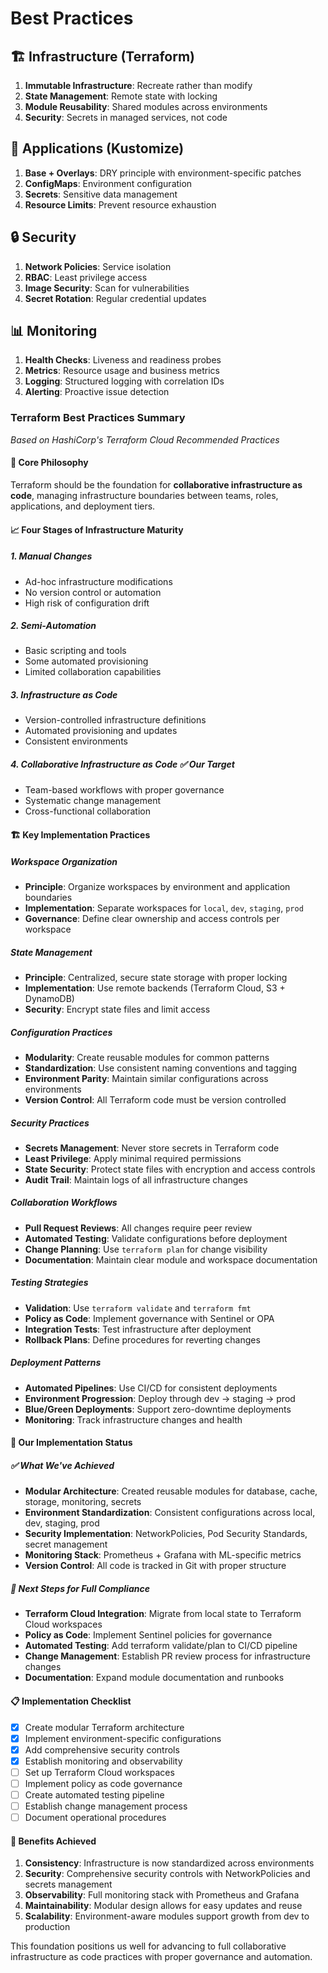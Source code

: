 # Best Practices

## 🏗️ **Infrastructure (Terraform)**

1. **Immutable Infrastructure**: Recreate rather than modify
2. **State Management**: Remote state with locking
3. **Module Reusability**: Shared modules across environments
4. **Security**: Secrets in managed services, not code

## 🚀 **Applications (Kustomize)**

1. **Base + Overlays**: DRY principle with environment-specific patches
2. **ConfigMaps**: Environment configuration
3. **Secrets**: Sensitive data management
4. **Resource Limits**: Prevent resource exhaustion

## 🔒 **Security**

1. **Network Policies**: Service isolation
2. **RBAC**: Least privilege access
3. **Image Security**: Scan for vulnerabilities
4. **Secret Rotation**: Regular credential updates

## 📊 **Monitoring**

1. **Health Checks**: Liveness and readiness probes
2. **Metrics**: Resource usage and business metrics
3. **Logging**: Structured logging with correlation IDs
4. **Alerting**: Proactive issue detection

### Terraform Best Practices Summary

*Based on HashiCorp's Terraform Cloud Recommended Practices*

#### 🎯 Core Philosophy

Terraform should be the foundation for **collaborative infrastructure as code**, managing infrastructure boundaries
between teams, roles, applications, and deployment tiers.

#### 📈 Four Stages of Infrastructure Maturity

##### 1. Manual Changes

- Ad-hoc infrastructure modifications
- No version control or automation
- High risk of configuration drift

##### 2. Semi-Automation

- Basic scripting and tools
- Some automated provisioning
- Limited collaboration capabilities

##### 3. Infrastructure as Code

- Version-controlled infrastructure definitions
- Automated provisioning and updates
- Consistent environments

##### 4. Collaborative Infrastructure as Code ✅ *Our Target*

- Team-based workflows with proper governance
- Systematic change management
- Cross-functional collaboration

#### 🏗️ Key Implementation Practices

##### Workspace Organization

- **Principle**: Organize workspaces by environment and application boundaries
- **Implementation**: Separate workspaces for `local`, `dev`, `staging`, `prod`
- **Governance**: Define clear ownership and access controls per workspace

##### State Management

- **Principle**: Centralized, secure state storage with proper locking
- **Implementation**: Use remote backends (Terraform Cloud, S3 + DynamoDB)
- **Security**: Encrypt state files and limit access

##### Configuration Practices

- **Modularity**: Create reusable modules for common patterns
- **Standardization**: Use consistent naming conventions and tagging
- **Environment Parity**: Maintain similar configurations across environments
- **Version Control**: All Terraform code must be version controlled

##### Security Practices

- **Secrets Management**: Never store secrets in Terraform code
- **Least Privilege**: Apply minimal required permissions
- **State Security**: Protect state files with encryption and access controls
- **Audit Trail**: Maintain logs of all infrastructure changes

##### Collaboration Workflows

- **Pull Request Reviews**: All changes require peer review
- **Automated Testing**: Validate configurations before deployment
- **Change Planning**: Use `terraform plan` for change visibility
- **Documentation**: Maintain clear module and workspace documentation

##### Testing Strategies

- **Validation**: Use `terraform validate` and `terraform fmt`
- **Policy as Code**: Implement governance with Sentinel or OPA
- **Integration Tests**: Test infrastructure after deployment
- **Rollback Plans**: Define procedures for reverting changes

##### Deployment Patterns

- **Automated Pipelines**: Use CI/CD for consistent deployments
- **Environment Progression**: Deploy through dev → staging → prod
- **Blue/Green Deployments**: Support zero-downtime deployments
- **Monitoring**: Track infrastructure changes and health

#### 🔄 Our Implementation Status

##### ✅ What We've Achieved

- **Modular Architecture**: Created reusable modules for database, cache, storage, monitoring, secrets
- **Environment Standardization**: Consistent configurations across local, dev, staging, prod
- **Security Implementation**: NetworkPolicies, Pod Security Standards, secret management
- **Monitoring Stack**: Prometheus + Grafana with ML-specific metrics
- **Version Control**: All code is tracked in Git with proper structure

##### 🎯 Next Steps for Full Compliance

- **Terraform Cloud Integration**: Migrate from local state to Terraform Cloud workspaces
- **Policy as Code**: Implement Sentinel policies for governance
- **Automated Testing**: Add terraform validate/plan to CI/CD pipeline
- **Change Management**: Establish PR review process for infrastructure changes
- **Documentation**: Expand module documentation and runbooks

#### 📋 Implementation Checklist

- [x] Create modular Terraform architecture
- [x] Implement environment-specific configurations
- [x] Add comprehensive security controls
- [x] Establish monitoring and observability
- [ ] Set up Terraform Cloud workspaces
- [ ] Implement policy as code governance
- [ ] Create automated testing pipeline
- [ ] Establish change management process
- [ ] Document operational procedures

#### 🚀 Benefits Achieved

1. **Consistency**: Infrastructure is now standardized across environments
2. **Security**: Comprehensive security controls with NetworkPolicies and secrets management
3. **Observability**: Full monitoring stack with Prometheus and Grafana
4. **Maintainability**: Modular design allows for easy updates and reuse
5. **Scalability**: Environment-aware modules support growth from dev to production

This foundation positions us well for advancing to full collaborative infrastructure as code practices with proper
governance and automation.
